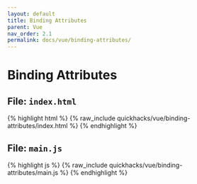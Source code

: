 ```yaml
---
layout: default
title: Binding Attributes
parent: Vue
nav_order: 2.1
permalink: docs/vue/binding-attributes/
---
```


# Binding Attributes

## File: `index.html`

{% highlight html %}
{% raw_include quickhacks/vue/binding-attributes/index.html %}
{% endhighlight %}

## File: `main.js`

{% highlight js %}
{% raw_include quickhacks/vue/binding-attributes/main.js %}
{% endhighlight %}
